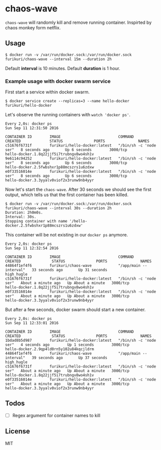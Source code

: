 # chaos-wave

```chaos-wave``` will randomly kill and remove running container. Inspirted by chaos monkey form netflix.

## Usage

```
$ docker run -v /var/run/docker.sock:/var/run/docker.sock furikuri/chaos-wave --interval 15m --duration 2h
```

Default **interval** is 10 minutes.
Default **duration** is 1 hour.

### Example usage with docker swarm service

First start a service within docker swarm.

```
$ docker service create --replicas=3 --name hello-docker furikuri/hello-docker
```

Let's observe the running containers with ```watch 'docker ps'```.

```
Every 2,0s: docker ps                                                                                                                                                Sun Sep 11 12:31:50 2016

CONTAINER ID        IMAGE                          COMMAND                  CREATED             STATUS              PORTS               NAMES
c51676f6731f        furikuri/hello-docker:latest   "/bin/sh -c 'node ser"   8 seconds ago       Up 6 seconds        3000/tcp            hello-docker.1.8q22jjf5i7trubngv8wo4sh1v
9e6114c94252        furikuri/hello-docker:latest   "/bin/sh -c 'node ser"   8 seconds ago       Up 6 seconds        3000/tcp            hello-docker.2.5fwbshxr1p88mcszrs1u6zdxw
e0f33516014e        furikuri/hello-docker:latest   "/bin/sh -c 'node ser"   8 seconds ago       Up 6 seconds        3000/tcp            hello-docker.3.3yyalv0viof2x3runw9nb4yyr
```

Now let's start the ```chaos-wave```. After 30 seconds we should see the first output, which tells us that the first container has been killed.

```
$ docker run -v /var/run/docker.sock:/var/run/docker.sock furikuri/chaos-wave --interval 30s --duration 2h
Duration: 2h0m0s.
Interval: 30s.
Stopping container with name '/hello-docker.2.5fwbshxr1p88mcszrs1u6zdxw'
```

This container will be not existing in our ```docker ps``` anymore.

```
Every 2,0s: docker ps                                                                                                                                                Sun Sep 11 12:32:54 2016

CONTAINER ID        IMAGE                          COMMAND                  CREATED              STATUS              PORTS               NAMES
44864f1ef4f6        furikuri/chaos-wave            "/app/main --interval"   33 seconds ago       Up 31 seconds                           high_hugle
c51676f6731f        furikuri/hello-docker:latest   "/bin/sh -c 'node ser"   About a minute ago   Up About a minute   3000/tcp            hello-docker.1.8q22jjf5i7trubngv8wo4sh1v
e0f33516014e        furikuri/hello-docker:latest   "/bin/sh -c 'node ser"   About a minute ago   Up About a minute   3000/tcp            hello-docker.3.3yyalv0viof2x3runw9nb4yyr
```

But after a few seconds, docker swarm should start a new container.

```
Every 2,0s: docker ps                                                                                                                                                Sun Sep 11 12:33:01 2016

CONTAINER ID        IMAGE                          COMMAND                  CREATED              STATUS              PORTS               NAMES
1bdad8b5d987        furikuri/hello-docker:latest   "/bin/sh -c 'node ser"   4 seconds ago        Up 1 seconds        3000/tcp            hello-docker.2.9qp4ld0rn5y102u84kqcjldrm
44864f1ef4f6        furikuri/chaos-wave            "/app/main --interval"   39 seconds ago       Up 37 seconds                           high_hugle
c51676f6731f        furikuri/hello-docker:latest   "/bin/sh -c 'node ser"   About a minute ago   Up About a minute   3000/tcp            hello-docker.1.8q22jjf5i7trubngv8wo4sh1v
e0f33516014e        furikuri/hello-docker:latest   "/bin/sh -c 'node ser"   About a minute ago   Up About a minute   3000/tcp            hello-docker.3.3yyalv0viof2x3runw9nb4yyr

```
## Todos

- [ ] Regex argument for container names to kill

## License

MIT
